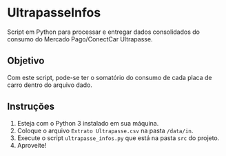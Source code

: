 # UltrapasseInfos
Script em Python para processar e entregar dados consolidados do consumo do Mercado Pago/ConectCar Ultrapasse.


## Objetivo
Com este script, pode-se ter o somatório do consumo de cada placa de carro dentro do arquivo dado.

## Instruções

1. Esteja com o Python 3 instalado em sua máquina.
2. Coloque o arquivo `Extrato Ultrapasse.csv` na pasta `/data/in`.
3. Execute o script `ultrapasse_infos.py` que está na pasta `src` do projeto.
4. Aproveite!